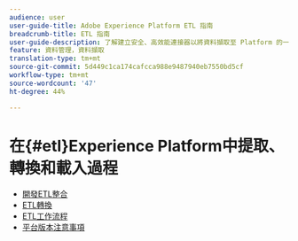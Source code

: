 ```yaml
---
audience: user
user-guide-title: Adobe Experience Platform ETL 指南
breadcrumb-title: ETL 指南
user-guide-description: 了解建立安全、高效能連接器以將資料擷取至 Platform 的一般步驟。
feature: 資料管理，資料擷取
translation-type: tm+mt
source-git-commit: 5d449c1ca174cafcca988e9487940eb7550bd5cf
workflow-type: tm+mt
source-wordcount: '47'
ht-degree: 44%

---
```



# 在{#etl}Experience Platform中提取、轉換和載入過程

- [開發ETL整合](home.md)
- [ETL轉換](transformations.md)
- [ETL工作流程](workflow.md)
- [平台版本注意事項](https://www.adobe.com/go/platform-release-notes-en)